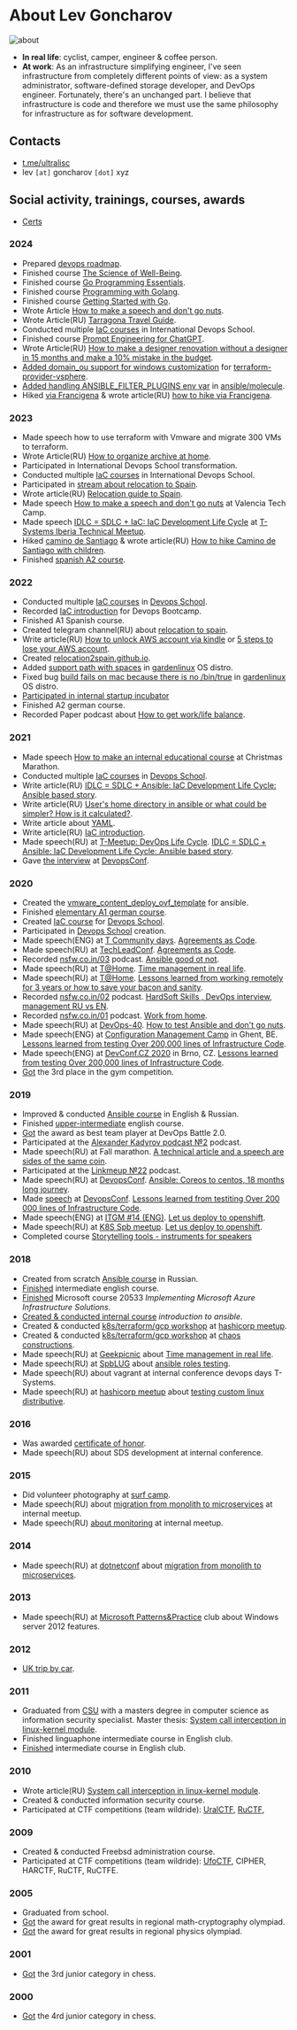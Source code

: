 # About Lev Goncharov

![about](assets/about.jpeg?raw=true)

* **In real life**: cyclist, camper, engineer & coffee person.
* **At work**: As an infrastructure simplifying engineer, I've seen infrastructure from completely different points of view: as a system administrator, software-defined storage developer, and DevOps engineer. Fortunately, there's an unchanged part. I believe that infrastructure is code and therefore we must use the same philosophy for infrastructure as for software development.

## Contacts

* [t.me/ultralisc](https://t.me/ultralisc)
* lev `[at]` goncharov `[dot]` xyz

## Social activity, trainings, courses, awards

* [Сerts](certs.md)

### 2024

* Prepared [devops roadmap](it/devops-roadmap.md).
* Finished course [The Science of Well-Being](assets/2024_wellbeing.jpg).
* Finished course [Go Programming Essentials](assets/2024_go_3.jpg).
* Finished course [Programming with Golang](assets/2024_go_2.jpg).
* Finished course [Getting Started with Go](assets/2024_go_1.jpg).
* Wrote Article [How to make a speech and don't go nuts](life/how-to-make-speech-en.md).
* Wrote Article(RU) [Tarragona Travel Guide](https://vas3k.club/guide/25136/).
* Conducted multiple [IaC courses](https://gitlab.com/t-systems-devops-school/5-IAC) in International Devops School.
* Finished course [Prompt Engineering for ChatGPT](assets/2024_chatgpt.jpeg).
* Wrote Article(RU) [How to make a designer renovation without a designer in 15 months and make a 10% mistake in the budget](https://vas3k.club/post/21985/).
* [Added domain_ou support for windows customization](https://github.com/hashicorp/terraform-provider-vsphere/pull/2181) for [terraform-provider-vsphere](https://github.com/hashicorp/terraform-provider-vsphere).
* [Added handling ANSIBLE_FILTER_PLUGINS env var](https://github.com/ansible/molecule/pull/4135) in [ansible/molecule](https://github.com/ansible/molecule).
* Hiked [via Francigena](assets/2024_Camino.jpeg?raw=true) & wrote article(RU) [how to hike via Francigena](https://vas3k.club/post/25449/).

### 2023

* Made speech how to use terraform with Vmware and migrate 300 VMs to terraform.
* Wrote Article(RU) [How to organize archive at home](https://vas3k.club/post/2193574/).
* Participated in International Devops School transformation.
* Conducted multiple [IaC courses](https://github.com/tdevopsschool/5-IAC) in International Devops School.
* Participated in [stream about relocation to Spain](https://t.me/relocate_it/153266).
* Wrote article(RU) [Relocation guide to Spain](https://vas3k.club/post/1941225/).
* Made speech [How to make a speech and don't go nuts](life/how-to-make-speech.md) at Valencia Tech Camp.
* Made speech [IDLC = SDLC + IaC: IaC Development Life Cycle](it/idlc-en.md) at [T-Systems Iberia Technical Meetup](https://www.linkedin.com/posts/tsystems-iberia_technical-meet-up-granadareus-de-t-systems-activity-7132642287020388352-1RoA).
* Hiked [camino de Santiago](assets/2023_Camino.jpeg?raw=true) & wrote article(RU) [How to hike Camino de Santiago with children](https://vas3k.club/post/19315/).
* Finished [spanish A2 course](assets/2023_EspanolA2.jpeg).

### 2022

* Conducted multiple [IaC courses](https://github.com/tdevopsschool/5-IAC) in [Devops School](https://habr.com/en/company/deutschetelekomitsolutions/blog/521648/).
* Recorded [IaC introduction](https://gitlab.com/t-systems-devops-school/5-IAC/-/blob/main/docs/ru/01.md) for Devops Bootcamp.
* Finished A1 Spanish course.
* Created telegram channel(RU) about [relocation to spain](https://t.me/lev2tarragona).
* Write article(RU) [How to unlock AWS account via kindle](https://habr.com/en/articles/696288/) or [5 steps to lose your AWS account](https://www.reddit.com/r/aws/comments/utwndj/5_steps_to_lose_your_aws_account/).
* Created [relocation2spain.github.io](https://relocation2spain.github.io/).
* Added [support path with spaces](https://github.com/gardenlinux/gardenlinux/pull/1378) in [gardenlinux](https://github.com/gardenlinux/gardenlinux) OS distro.
* Fixed bug [build fails on mac because there is no /bin/true](https://github.com/gardenlinux/gardenlinux/pull/1156) in [gardenlinux](https://github.com/gardenlinux/gardenlinux) OS distro.
* [Participated in internal startup incubator](assets/2022_kickbox.png)
* Finished A2 german course.
* Recorded Paper podcast about [How to get work/life balance](life/remote-work-en.md).

### 2021

* Made speech [How to make an internal educational course](life/how-to-make-speech.md) at Christmas Marathon.
* Conducted multiple [IaC courses](https://github.com/tdevopsschool/5-IAC) in [Devops School](https://habr.com/en/company/deutschetelekomitsolutions/blog/521648/).
* Write article(RU) [IDLC = SDLC + Ansible: IaC Development Life Cycle: Ansible based story](it/idlc-en.md).
* Write article(RU) [User's home directory in ansible or what could be simpler? How is it calculated?](https://habr.com/en/articles/575880/).
* Write article about [YAML](https://github.com/tdevopsschool/ansible-course/blob/master/docs/02.md).
* Write article(RU) [IaC introduction](https://gitlab.com/t-systems-devops-school/5-IAC/-/blob/main/docs/ru/01.md).
* Made speech(RU) at [T-Meetup: DevOps Life Cycle](http://devopsconf.io/2021/dt-meetup). [IDLC = SDLC + Ansible: IaC Development Life Cycle: Ansible based story](it/idlc-en.md).
* Gave [the interview](https://www.youtube.com/watch?v=V54ZkGEnzfI) at [DevopsConf](https://devopsconf.io/moscow/2021).

### 2020

* Created the [vmware_content_deploy_ovf_template](https://github.com/ansible-collections/community.vmware/blob/main/plugins/modules/vmware_content_deploy_ovf_template.py) for ansible.
* Finished [elementary A1 german course](assets/2021_deutch.jpg?raw=true).
* Created [IaC course](https://github.com/tdevopsschool/5-IAC) for [Devops School](https://habr.com/en/company/deutschetelekomitsolutions/blog/521648/).
* Participated in [Devops School](https://habr.com/en/company/deutschetelekomitsolutions/blog/521648/) creation.
* Made speech(ENG) at [T Community days](https://www.t-systems.com/). [Agreements as Code](it/aac-en.md).
* Made speech(RU) at [TechLeadConf](https://techleadconf.ru/2020/abstracts/6772). [Agreements as Code](it/aac-en.md).
* Recorded [nsfw.co.in/03](https://github.com/nsfw-podcasts/nsfw-coin/blob/master/episodes/03.md) podcast. [Ansible good ot not](https://music.yandex.ru/album/10318378/track/65562747).
* Made speech(RU) at [T@Home](https://www.t-systems.com/). [Time management in real life](life/time-management-irl-en.md).
* Made speech(RU) at [T@Home](https://www.t-systems.com/). [Lessons learned from working remotely for 3 years or how to save your bacon and sanity](life/remote-work-ru.md).
* Recorded [nsfw.co.in/02](https://github.com/nsfw-podcasts/nsfw-coin/blob/master/episodes/02.md) podcast. [HardSoft Skills , DevOps interview, management RU vs EN](https://music.yandex.ru/album/10318378/track/64443722).
* Recorded [nsfw.co.in/01](https://github.com/nsfw-podcasts/nsfw-coin/blob/master/episodes/01.md) podcast. [Work from home](https://music.yandex.ru/album/10318378/track/64324269).
* Made speech(RU) at [DevOps-40](https://www.meetup.com/DevOps-40/events/269140089/). [How to test Ansible and don't go nuts](it/ansible-testing-en.md).
* Made speech(ENG) at [Configuration Management Camp](https://cfp.cfgmgmtcamp.be/2020/talk/VQGZUG/) in Ghent, BE. [Lessons learned from testing Over 200,000 lines of Infrastructure Code](it/200k-iac-en.md).
* Made speech(ENG) at [DevConf.CZ 2020](https://www.devconf.info/cz/) in Brno, CZ. [Lessons learned from testing Over 200,000 lines of Infrastructure Code](it/200k-iac-en.md).
* [Got](assets/2020_gym.jpg) the 3rd place in the gym competition.

### 2019

* Improved & conducted [Ansible course](https://github.com/tdevopsschool/ansible-course) in English & Russian.
* Finished [upper-intermediate](assets/2020_english.jpg?raw=true) english course.
* [Got](assets/2019_devops_battle.jpg) the award as best team player at DevOps Battle 2.0.
* Participated at the [Alexander Kadyrov podcast №2](https://podcast.kadyrov.dev/senior-yaml-developer/) podcast.
* Made speech(RU) at Fall marathon. [A technical article and a speech are sides of the same coin](life/how-to-make-speech.md).
* Participated at the [Linkmeup №22](https://linkmeup.ru/blog/495.html) podcast.
* Made speech(RU) at [DevopsConf](https://devopsconf.io/moscow/2019/meetups#2331050). [Ansible: Coreos to centos, 18 months long journey](it/coreos2centos-en.md).
* Made [speech](assets/2019_devopsconf.jpg?raw=true) at [DevopsConf](http://devopsconf.io/moscow-rit/2019/abstracts/4906). [Lessons learned from testiting Over 200 000 lines of Infrastructure Code](it/200k-iac-en.md).
* Made speech(ENG) at [ITGM #14 (ENG)](https://piter-united.ru/#rec91713889). [Let us deploy to openshift](it/deploy2openshift-en.md).
* Made speech(RU) at [K8S Spb meetup](https://www.meetup.com/kubernetes-spb/events/258970186/). [Let us deploy to openshift](it/deploy2openshift-en.md).
* Completed course [Storytelling tools - instruments for speakers](assets/2019_storytelling.jpeg?raw=true)

### 2018

* Created from scratch [Ansible course](https://github.com/tdevopsschool/ansible-course) in Russian.
* [Finished](assets/2018_english.jpg?raw=true) intermediate english course.
* [Finished](assets/2018_azure.jpg) Microsoft course 20533 _Implementing Microsoft Azure Infrastructure Solutions_.
* [Created & conducted internal course](assets/2018_ansible.jpg) _introduction to ansible_.
* Created & conducted [k8s/terraform/gcp workshop](https://cloud.mail.ru/public/F193/yjoC7irob) at [hashicorp meetup](https://www.meetup.com/St-Petersburg-Russia-HashiCorp-User-Group/events/253644141/).
* Created & conducted [k8s/terraform/gcp workshop](https://cloud.mail.ru/public/MK6G/DgNtrv5x5) at [chaos constructions](https://chaosconstructions.ru/).
* Made speech(RU) at [Geekpicnic](https://vk.com/geekpicnicspb2018) about [Time management in real life](life/time-management-irl-en.md).
* Made speech(RU) at [SpbLUG](http://spblug.org/) about [ansible roles testing](it/test-ansible-roles-via-testkitchen-inside-hyperv-en.md).
* Made speech(RU) about vagrant at internal conference devops days T-Systems.
* Made speech(RU) at [hashicorp meetup](https://www.meetup.com/St-Petersburg-Russia-HashiCorp-User-Group/events/247154437/) about [testing custom linux distributive]((it/how-to-test-custom-os-distr-en.md)).

### 2016

* Was awarded [certificate of honor](assets/2016_rcntec.jpg).
* Made speech(RU) about SDS development at internal conference.

### 2015

* Did volunteer photography at [surf camp](https://vk.com/aloha74).
* Made speech(RU) about [migration from monolith to microservices](it/monolith-to-microservices.md) at internal meetup.
* Made speech(RU) [about monitoring](it/about-monitoring-ru.md) at internal meetup.

### 2014

* Made speech(RU) at [dotnetconf](http://dotnetconf.ru/materialy/monitoringandalerting) about [migration from monolith to microservices](it/monolith-to-microservices.md).

### 2013

* Made speech(RU) at [Microsoft Patterns&Practice](http://ineta.ru/MPPC/Meeting/2013-03-20-18-30) club about Windows server 2012 features.

### 2012

* [UK trip by car](life/UK-trip-by-car-en.md).

### 2011

* Graduated from [CSU](http://www.csu.ru/) with a masters degree in computer science as information security specialist. Master thesis: [System call interception in linux-kernel module](it/system-call-interception-in-linux-kernel-module-en.md).
* Finished linguaphone intermediate course in English club.
* [Finished](assets/2011_english.jpg) intermediate course in English club.

### 2010

* Wrote article(RU) [System call interception in linux-kernel module](https://habr.com/en/articles/110369/).
* Created & conducted information security course.
* Participated at CTF competitions (team wildride): [UralCTF](assets/2010_uralctf.jpg), [RuCTF](assets/2010_ructf.jpg),

### 2009

* Created & conducted Freebsd administration course.
* Participated at CTF competitions (team wildride): [UfoCTF](assets/2009_ufoctf.jpg), CIPHER, HARCTF, RuCTF, RuCTFE.

### 2005

* Graduated from school.
* [Got](assets/2005_crypto.jpg) the award for great results in regional math-cryptography olympiad.
* [Got](assets/2005_base.jpg) the award for great results in regional physics olympiad.

### 2001

* [Got](assets/2001_chess.jpg) the 3rd junior category in chess.

### 2000

* [Got](assets/2001_chess.jpg) the 4rd junior category in chess.
